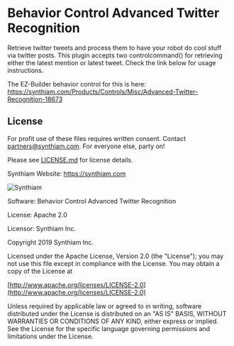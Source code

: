 # Behavior Control Advanced Twitter Recognition

Retrieve twitter tweets and process them to have your robot do cool stuff via twitter posts. This plugin accepts two controlcommand() for retrieving either the latest mention or latest tweet. Check the link below for usage instructions.

The EZ-Builder behavior control for this is here: https://synthiam.com/Products/Controls/Misc/Advanced-Twitter-Recognition-18673

## License

For profit use of these files requires written consent. Contact partners@synthiam.com. For everyone else, party on!

Please see [LICENSE.md](https://github.com/synthiam/Behavior_Control_Advanced_Twitter_Recognition/blob/master/LICENSE.md) for license details.

Synthiam Website: https://synthiam.com

![Synthiam](https://live.staticflickr.com/65535/47791527651_358dffb302_m.jpg)

Software: Behavior Control Advanced Twitter Recognition

License: Apache 2.0

Licensor: Synthiam Inc.

Copyright 2019 Synthiam Inc.

Licensed under the Apache License, Version 2.0 (the "License");
you may not use this file except in compliance with the License.
You may obtain a copy of the License at

[http://www.apache.org/licenses/LICENSE-2.0](http://www.apache.org/licenses/LICENSE-2.0)

Unless required by applicable law or agreed to in writing, software
distributed under the License is distributed on an "AS IS" BASIS,
WITHOUT WARRANTIES OR CONDITIONS OF ANY KIND, either express or implied.
See the License for the specific language governing permissions and
limitations under the License.
